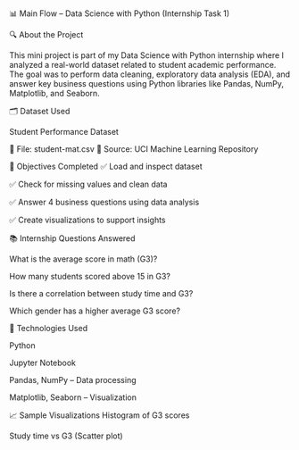 📊 Main Flow – Data Science with Python (Internship Task 1)

🔍 About the Project

This mini project is part of my Data Science with Python internship where I analyzed a real-world dataset related to student academic performance. The goal was to perform data cleaning, exploratory data analysis (EDA), and answer key business questions using Python libraries like Pandas, NumPy, Matplotlib, and Seaborn.

🗂 Dataset Used

Student Performance Dataset

📁 File: student-mat.csv
📌 Source: UCI Machine Learning Repository

📌 Objectives Completed
✅ Load and inspect dataset

✅ Check for missing values and clean data

✅ Answer 4 business questions using data analysis

✅ Create visualizations to support insights

📚 Internship Questions Answered

What is the average score in math (G3)?

How many students scored above 15 in G3?

Is there a correlation between study time and G3?

Which gender has a higher average G3 score?

🔧 Technologies Used

Python

Jupyter Notebook

Pandas, NumPy – Data processing

Matplotlib, Seaborn – Visualization

📈 Sample Visualizations
Histogram of G3 scores

Study time vs G3 (Scatter plot)
